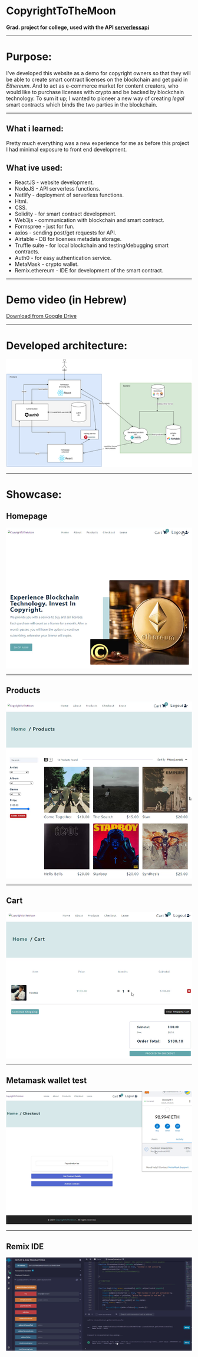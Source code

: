 # CopyrightToTheMoon
**Grad. project for college, used with the API [serverlessapi](https://github.com/KostyaVarenye/temp-serverless-function)**
***
# Purpose:
  I've developed this website as a demo for copyright owners so that they will be able to create smart contract licenses on the blockchain and get paid in *Ethereum*.
And to act as e-commerce market for content creators, who would like to purchase licenses with crypto and be backed by blockchain technology.
To sum it up; I wanted to pioneer a new way of creating *legal* smart contracts which binds the two parties in the blockchain.
***
## What i learned:
  Pretty much everything was a new experience for me as before this project I had minimal exposure to front end development.
## What ive used:
  - ReactJS - website development.
  - NodeJS - API serverless functions.
  - Netlify - deployment of serverless functions.
  - Html.
  - CSS.
  - Solidity - for smart contract development.
  - Web3js - communication with blockchain and smart contract.
  - Formspree - just for fun.
  - axios - sending post/get requests for API.
  - Airtable - DB for licenses metadata storage.
  - Truffle suite - for local blockchain and testing/debugging smart contracts.
  - Auth0 - for easy authentication service.
  - MetaMask - crypto wallet.
  - Remix.ethereum - IDE for development of the smart contract.
***
# Demo video (in Hebrew)
[Download from Google Drive](https://drive.google.com/file/d/1zjDeg9Xke6SSNoNC4rmtzM6aRGImrwKk/view?usp=sharing)
***
# Developed architecture:
![](src/assets/full%20diagram.drawio.png)
***
# Showcase:
## Homepage
![](src/assets/homepage.png)
***
## Products
![](src/assets/productspage.png)
***
## Cart
![](src/assets/cart.png)
***
## Metamask wallet test
![](src/assets/metamasktest.png)
***
## Remix IDE
![](src/assets/remixide.png)
